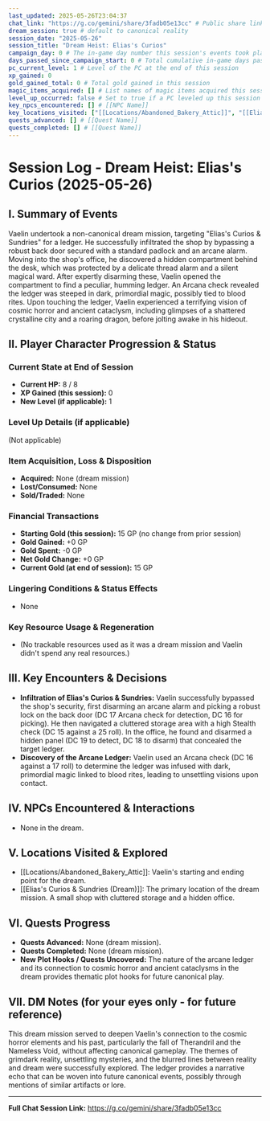 ```yaml
---
last_updated: 2025-05-26T23:04:37
chat_link: "https://g.co/gemini/share/3fadb05e13cc" # Public share link to the corresponding chat session
dream_session: true # default to canonical reality
session_date: "2025-05-26"
session_title: "Dream Heist: Elias's Curios"
campaign_day: 0 # The in-game day number this session's events took place on/ended
days_passed_since_campaign_start: 0 # Total cumulative in-game days passed since Campaign Day 1
pc_current_level: 1 # Level of the PC at the end of this session
xp_gained: 0
gold_gained_total: 0 # Total gold gained in this session
magic_items_acquired: [] # List names of magic items acquired this session for quick identification
level_up_occurred: false # Set to true if a PC leveled up this session
key_npcs_encountered: [] # [[NPC Name]]
key_locations_visited: ["[[Locations/Abandoned_Bakery_Attic]]", "[[Elias's Curios & Sundries (Dream)]]"] # [[Location Name]]
quests_advanced: [] # [[Quest Name]]
quests_completed: [] # [[Quest Name]]
---
```


# Session Log - Dream Heist: Elias's Curios (2025-05-26)

## I. Summary of Events

Vaelin undertook a non-canonical dream mission, targeting "Elias's Curios & Sundries" for a ledger. He successfully infiltrated the shop by bypassing a robust back door secured with a standard padlock and an arcane alarm. Moving into the shop's office, he discovered a hidden compartment behind the desk, which was protected by a delicate thread alarm and a silent magical ward. After expertly disarming these, Vaelin opened the compartment to find a peculiar, humming ledger. An Arcana check revealed the ledger was steeped in dark, primordial magic, possibly tied to blood rites. Upon touching the ledger, Vaelin experienced a terrifying vision of cosmic horror and ancient cataclysm, including glimpses of a shattered crystalline city and a roaring dragon, before jolting awake in his hideout.

## II. Player Character Progression & Status

### Current State at End of Session
* **Current HP:** 8 / 8
* **XP Gained (this session):** 0
* **New Level (if applicable):** 1

### Level Up Details (if applicable)
(Not applicable)

### Item Acquisition, Loss & Disposition
* **Acquired:** None (dream mission)
* **Lost/Consumed:** None
* **Sold/Traded:** None

### Financial Transactions
* **Starting Gold (this session):** 15 GP (no change from prior session)
* **Gold Gained:** +0 GP
* **Gold Spent:** -0 GP
* **Net Gold Change:** +0 GP
* **Current Gold (at end of session):** 15 GP

### Lingering Conditions & Status Effects
* None

### Key Resource Usage & Regeneration
* (No trackable resources used as it was a dream mission and Vaelin didn't spend any real resources.)


## III. Key Encounters & Decisions

* **Infiltration of Elias's Curios & Sundries:** Vaelin successfully bypassed the shop's security, first disarming an arcane alarm and picking a robust lock on the back door (DC 17 Arcana check for detection, DC 16 for picking). He then navigated a cluttered storage area with a high Stealth check (DC 15 against a 25 roll). In the office, he found and disarmed a hidden panel (DC 19 to detect, DC 18 to disarm) that concealed the target ledger.
* **Discovery of the Arcane Ledger:** Vaelin used an Arcana check (DC 16 against a 17 roll) to determine the ledger was infused with dark, primordial magic linked to blood rites, leading to unsettling visions upon contact.

## IV. NPCs Encountered & Interactions

* None in the dream.

## V. Locations Visited & Explored

* [[Locations/Abandoned_Bakery_Attic]]: Vaelin's starting and ending point for the dream.
* [[Elias's Curios & Sundries (Dream)]]: The primary location of the dream mission. A small shop with cluttered storage and a hidden office.

## VI. Quests Progress

* **Quests Advanced:** None (dream mission).
* **Quests Completed:** None (dream mission).
* **New Plot Hooks / Quests Uncovered:** The nature of the arcane ledger and its connection to cosmic horror and ancient cataclysms in the dream provides thematic plot hooks for future canonical play.

## VII. DM Notes (for your eyes only - for future reference)

This dream mission served to deepen Vaelin's connection to the cosmic horror elements and his past, particularly the fall of Therandril and the Nameless Void, without affecting canonical gameplay. The themes of grimdark reality, unsettling mysteries, and the blurred lines between reality and dream were successfully explored. The ledger provides a narrative echo that can be woven into future canonical events, possibly through mentions of similar artifacts or lore.

---
**Full Chat Session Link:** https://g.co/gemini/share/3fadb05e13cc